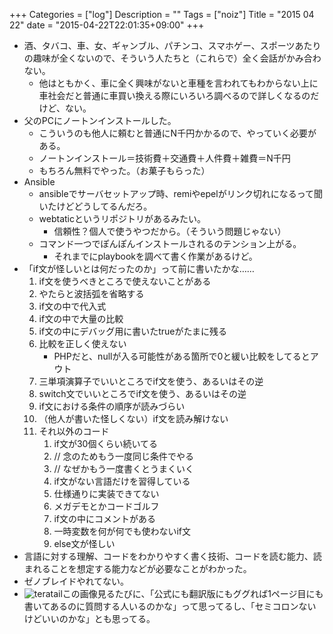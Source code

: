 +++
Categories = ["log"]
Description = ""
Tags = ["noiz"]
Title = "2015 04 22"
date = "2015-04-22T22:01:35+09:00"
+++

* 酒、タバコ、車、女、ギャンブル、パチンコ、スマホゲー、スポーツあたりの趣味が全くないので、そういう人たちと（これらで）全く会話がかみ合わない。
	* 他はともかく、車に全く興味がないと車種を言われてもわからない上に車社会だと普通に車買い換える際にいろいろ調べるので詳しくなるのだけど、ない。
* 父のPCにノートンインストールした。
	* こういうのも他人に頼むと普通にN千円かかるので、やっていく必要がある。
	* ノートンインストール＝技術費＋交通費＋人件費＋雑費＝N千円
	* もちろん無料でやった。（お菓子もらった）
* Ansible
	* ansibleでサーバセットアップ時、remiやepelがリンク切れになるって聞いたけどどうしてるんだろ。
	* webtaticというリポジトリがあるみたい。
		* 信頼性？個人で使うやつだから。（そういう問題じゃない）
	* コマンド一つでぽんぽんインストールされるのテンション上がる。
		* それまでにplaybookを調べて書く作業があるけど。
* 「if文が怪しいとは何だったのか」って前に書いたかな……
	1. if文を使うべきところで使えないことがある
	2. やたらと波括弧を省略する
	3. if文の中で代入式
	4. if文の中で大量の比較
	5. if文の中にデバッグ用に書いたtrueがたまに残る
	6. 比較を正しく使えない
		* PHPだと、nullが入る可能性がある箇所で0と緩い比較をしてるとアウト
	7. 三単項演算子でいいところでif文を使う、あるいはその逆
	8. switch文でいいところでif文を使う、あるいはその逆
	9. if文における条件の順序が読みづらい
	10. （他人が書いた怪しくない）if文を読み解けない
	11. それ以外のコード
		1. if文が30個くらい続いてる
		2. // 念のためもう一度同じ条件でやる
		3. // なぜかもう一度書くとうまくいく
		4. if文がない言語だけを習得している
		5. 仕様通りに実装できてない
		6. メガデモとかコードゴルフ
		7. if文の中にコメントがある
		8. 一時変数を何が何でも使わないif文
		9. else文が怪しい
* 言語に対する理解、コードをわかりやすく書く技術、コードを読む能力、読まれることを想定する能力などが必要なことがわかった。
* ゼノブレイドやれてない。
* ![teratail](http://d-cache.microad.jp/images/9580/1477736_1.png)この画像見るたびに、「公式にも翻訳版にもググれば1ページ目にも書いてあるのに質問する人いるのかな」って思ってるし、「セミコロンないけどいいのかな」とも思ってる。